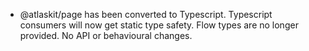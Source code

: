 - @atlaskit/page has been converted to Typescript. Typescript consumers will now get static type safety. Flow types are no longer provided. No API or behavioural changes.